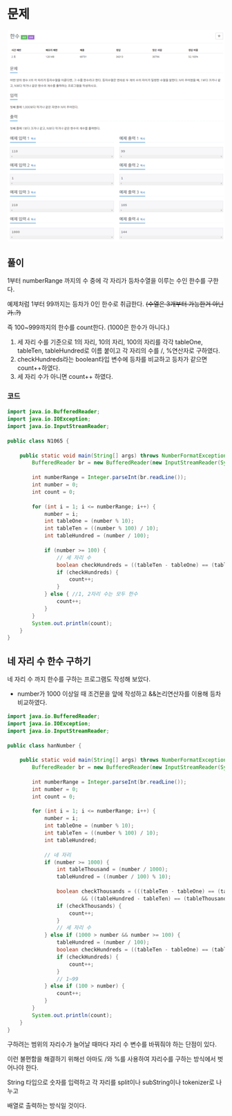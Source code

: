 # 문제
![N1065.png](image/N1065.png)

## 풀이

1부터 numberRange 까지의 수 중에 각 자리가 등차수열을 이루는 수인 한수를 구한다.

예제처럼 1부터 99까지는 등차가 0인 한수로 취급한다. ~~(수열은 3개부터 가능한거 아닌가..?)~~

즉 100~999까지의 한수를 count한다. (1000은 한수가 아니다.)

1. 세 자리 수를 기준으로 1의 자리, 10의 자리, 100의 자리를 각각 tableOne, tableTen, tableHundred로 이름 붙이고 각 자리의 수를 /, %연산자로 구하였다.
2. checkHundreds라는 boolean타입 변수에 등차를 비교하고 등차가 같으면 count++하였다.
3. 세 자리 수가 아니면 count++ 하였다.

### 코드
```java
import java.io.BufferedReader;
import java.io.IOException;
import java.io.InputStreamReader;

public class N1065 {

	public static void main(String[] args) throws NumberFormatException, IOException {
		BufferedReader br = new BufferedReader(new InputStreamReader(System.in));

		int numberRange = Integer.parseInt(br.readLine());
		int number = 0;
		int count = 0;

		for (int i = 1; i <= numberRange; i++) {
			number = i;
			int tableOne = (number % 10);
			int tableTen = ((number % 100) / 10);
			int tableHundred = (number / 100);

			if (number >= 100) {
				// 세 자리 수
				boolean checkHundreds = ((tableTen - tableOne) == (tableHundred - tableTen));
				if (checkHundreds) {
					count++;
				}
			} else { //1, 2자리 수는 모두 한수
				count++;
			}
		}
		System.out.println(count);
	}
}
```

## 네 자리 수 한수 구하기

네 자리 수 까지 한수를 구하는 프로그램도 작성해 보았다. 

* number가 1000 이상일 때 조건문을 앞에 작성하고 &&논리연산자를 이용해 등차비교하였다.

```java
import java.io.BufferedReader;
import java.io.IOException;
import java.io.InputStreamReader;

public class hanNumber {

	public static void main(String[] args) throws NumberFormatException, IOException {
		BufferedReader br = new BufferedReader(new InputStreamReader(System.in));

		int numberRange = Integer.parseInt(br.readLine());
		int number = 0;
		int count = 0;

		for (int i = 1; i <= numberRange; i++) {
			number = i;
			int tableOne = (number % 10);
			int tableTen = ((number % 100) / 10);
			int tableHundred;

			// 네 자리
			if (number >= 1000) {
				int tableThousand = (number / 1000);
				tableHundred = ((number / 100) % 10);

				boolean checkThousands = (((tableTen - tableOne) == (tableHundred - tableTen))
						&& ((tableHundred - tableTen) == (tableThousand - tableHundred)));
				if (checkThousands) {
					count++;
				}
				// 세 자리 수
			} else if (1000 > number && number >= 100) {
				tableHundred = (number / 100);
				boolean checkHundreds = ((tableTen - tableOne) == (tableHundred - tableTen));
				if (checkHundreds) {
					count++;
				}
				// 1~99
			} else if (100 > number) {
				count++;
			}
		}
		System.out.println(count);
	}
}
```

구하려는 범위의 자리수가 늘어날 때마다 자리 수 변수를 바꿔줘야 하는 단점이 있다.

이런 불편함을 해결하기 위해선 아마도 /와 %를 사용하여 자리수를 구하는 방식에서 벗어나야 한다.

String 타입으로 숫자를 입력하고 각 자리를 split이나 subString이나 tokenizer로 나누고

배열로 출력하는 방식일 것이다.

